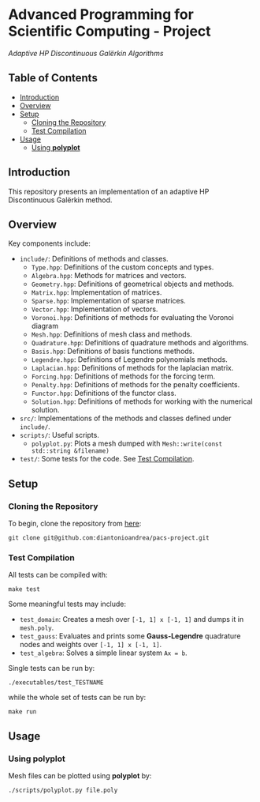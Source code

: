 # Advanced Programming for Scientific Computing - Project

_Adaptive HP Discontinuous Galërkin Algorithms_

## Table of Contents

- [Introduction](#introduction)
- [Overview](#overview)
- [Setup](#setup)
    - [Cloning the Repository](#cloning-the-repository)
    - [Test Compilation](#test-compilation)
- [Usage](#usage)
    - [Using **polyplot**](#using-polyplot)

## Introduction

This repository presents an implementation of an adaptive HP Discontinuous Galërkin method.

## Overview

Key components include:

- `include/`: Definitions of methods and classes.
    - `Type.hpp`: Definitions of the custom concepts and types.
    - `Algebra.hpp`: Methods for matrices and vectors.
    - `Geometry.hpp`: Definitions of geometrical objects and methods.
    - `Matrix.hpp`: Implementation of matrices.
    - `Sparse.hpp`: Implementation of sparse matrices.
    - `Vector.hpp`: Implementation of vectors.
    - `Voronoi.hpp`: Definitions of methods for evaluating the Voronoi diagram 
    - `Mesh.hpp`: Definitions of mesh class and methods.
    - `Quadrature.hpp`: Definitions of quadrature methods and algorithms.
    - `Basis.hpp`: Definitions of basis functions methods.
    - `Legendre.hpp`: Definitions of Legendre polynomials methods.
    - `Laplacian.hpp`: Definitions of methods for the laplacian matrix.
    - `Forcing.hpp`: Definitions of methods for the forcing term.
    - `Penalty.hpp`: Definitions of methods for the penalty coefficients.
    - `Functor.hpp`: Definitions of the functor class.
    - `Solution.hpp`: Definitions of methods for working with the numerical solution.
- `src/`: Implementations of the methods and classes defined under `include/`.
- `scripts/`: Useful scripts.
    - `polyplot.py`: Plots a mesh dumped with `Mesh::write(const std::string &filename)`
- `test/`: Some tests for the code. See [Test Compilation](#test-compilation).

## Setup

### Cloning the Repository

To begin, clone the repository from [here](https://github.com/diantonioandrea/pacs-project):

    git clone git@github.com:diantonioandrea/pacs-project.git

### Test Compilation

All tests can be compiled with:

    make test

Some meaningful tests may include:

- `test_domain`: Creates a mesh over `[-1, 1] x [-1, 1]` and dumps it in `mesh.poly`.
- `test_gauss`: Evaluates and prints some **Gauss-Legendre** quadrature nodes and weights over `[-1, 1] x [-1, 1]`.
- `test_algebra`: Solves a simple linear system `Ax = b`.

Single tests can be run by:

    ./executables/test_TESTNAME

while the whole set of tests can be run by:

    make run

## Usage

### Using **polyplot**

Mesh files can be plotted using **polyplot** by:

    ./scripts/polyplot.py file.poly